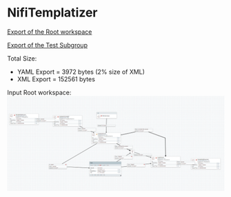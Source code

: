 # NifiTemplatizer

[Export of the Root workspace](https://github.com/profour/NifiTemplatizer/blob/master/examples/simple/root.yaml)

[Export of the Test Subgroup](https://github.com/profour/NifiTemplatizer/blob/master/examples/simple/bbfb5e15-016c-1000-24e9-c7827e34b838.yaml.yaml)

Total Size: 
- YAML Export = 3972 bytes (2% size of XML)
- XML  Export = 152561 bytes

Input Root workspace:
![](examples/simple/root.png)

